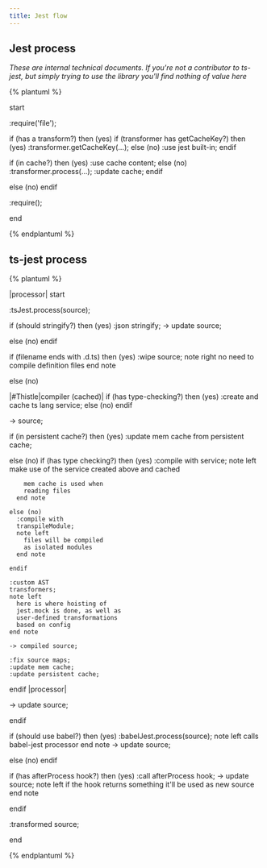 ```yaml
---
title: Jest flow
---
```

## Jest process

*These are internal technical documents. If you're not a contributor to ts-jest, but simply trying to use the library you'll find nothing of value here* 


{% plantuml %}

start

:require('file');

if (has a transform?) then (yes)
  if (transformer has getCacheKey?) then (yes)
    :transformer.getCacheKey(...);
  else (no)
    :use jest built-in;
  endif

  if (in cache?) then (yes)
    :use cache content;
  else (no)
    :transformer.process(...);
    :update cache;
  endif

else (no)
endif

:require();

end

{% endplantuml %}


## ts-jest process

{% plantuml %}

|processor|
start

:tsJest.process(source);

if (should stringify?) then (yes)
  :json stringify;
  -> update
  source;

else (no)
endif

if (filename ends with .d.ts) then (yes)
  :wipe source;
  note right
    no need to compile
    definition files
  end note

else (no)

  |#Thistle|compiler (cached)|
  if (has type-checking?) then (yes)
    :create and cache
    ts lang service;
  else (no)
  endif

  -> source;

  if (in persistent cache?) then (yes)
    :update mem cache
    from persistent cache;

  else (no)
    if (has type checking?) then (yes)
      :compile with
      service;
      note left
        make use of the service
        created above and cached

        mem cache is used when
        reading files
      end note

    else (no)
      :compile with
      transpileModule;
      note left
        files will be compiled
        as isolated modules
      end note

    endif

    :custom AST
    transformers;
    note left
      here is where hoisting of
      jest.mock is done, as well as
      user-defined transformations
      based on config
    end note

    -> compiled source;

    :fix source maps;
    :update mem cache;
    :update persistent cache;

  endif
  |processor|

  -> update
  source;

endif

if (should use babel?) then (yes)
  :babelJest.process(source);
  note left
    calls babel-jest
    processor
  end note
  -> update
  source;

else (no)
endif

if (has afterProcess hook?) then (yes)
  :call afterProcess hook;
  -> update
  source;
  note left
    if the hook returns
    something it'll be
    used as new source
  end note

endif

:transformed source;

end

{% endplantuml %}

